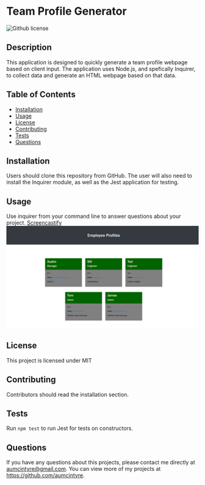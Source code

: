 # Team Profile Generator 
![Github license](http://img.shields.io/badge/license-MIT-blue.svg)

## Description 
This application is designed to quickly generate a team profile webpage based on client input. The application uses Node.js, and spefically Inquirer, to collect data and generate an HTML webpage based on that data.
 
## Table of Contents
* [Installation](#installation)
* [Usage](#usage)
* [License](#license)
* [Contributing](#contributing)
* [Tests](#tests)
* [Questions](#questions)

## Installation 
Users should clone this repository from GitHub. The user will also need to install the Inquirer module, as well as the Jest application for testing.

## Usage 
Use inquirer from your command line to answer questions about your project.
[Screencastify](https://watch.screencastify.com/v/eK1qu72tIDrCANzjyVge)<br>
![Screenshot](./dist/webpage-screenshot.png)

## License 
This project is licensed under MIT

## Contributing 
Contributors should read the installation section. 

## Tests
Run `npm test` to run Jest for tests on constructors. 

## Questions
If you have any questions about this projects, please contact me directly at aumcintyre@gmail.com. You can view more of my projects at https://github.com/aumcintyre.